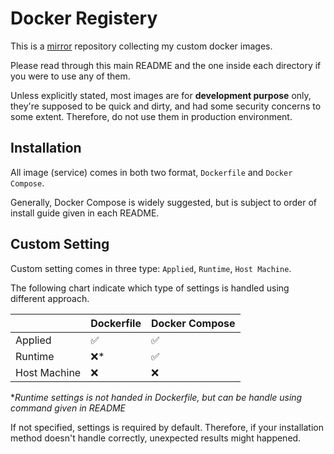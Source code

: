 # Docker Registery
This is a [mirror](https://hub.docker.com/u/tomy0000000) repository collecting my custom docker images.

Please read through this main README and the one inside each directory if you were to use any of them.

Unless explicitly stated, most images are for **development purpose** only, they're supposed to be quick and dirty, and had some security concerns to some extent. Therefore, do not use them in production environment.

## Installation

All image (service) comes in both two format, `Dockerfile` and `Docker Compose`.

Generally, Docker Compose is widely suggested, but is subject to order of install guide given in each README.

## Custom Setting

Custom setting comes in three type: `Applied`, `Runtime`, `Host Machine`.

The following chart indicate which type of settings is handled using different approach.

|              | Dockerfile | Docker Compose |
| ------------ | ---------- | -------------- |
| Applied      | ✅          | ✅              |
| Runtime      | ❌*         | ✅              |
| Host Machine | ❌          | ❌              |

\**Runtime settings is not handed in Dockerfile, but can be handle using command given in README*

If not specified, settings is required by default. Therefore, if your installation method doesn't handle correctly, unexpected results might happened.

